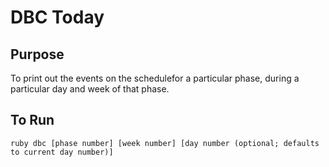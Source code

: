 # DBC Today

## Purpose

To print out the events on the schedulefor a particular phase, during a particular day and week of that phase.

## To Run

`ruby dbc [phase number] [week number] [day number (optional; defaults to current day number)]`

